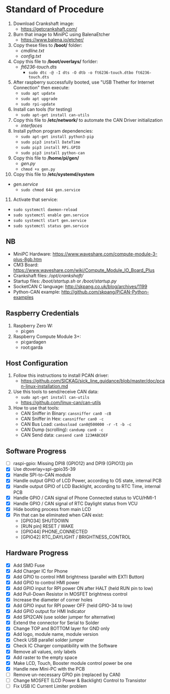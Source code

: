 # Standard of Procedure

1. Download Crankshaft image:
   - <https://getcrankshaft.com/>
2. Burn that image to MiniPC using BalenaEtcher
   - <https://www.balena.io/etcher/>
3. Copy these files to **/boot/** folder:
   - *cmdline.txt*
   - *config.txt*
4. Copy this file to **/boot/overlays/** forlder:
   - *ft6236-touch.dts*
      - `sudo dtc -@ -I dts -O dtb -o ft6236-touch.dtbo ft6236-touch.dts`
5. After raspberry successfully booted, use "USB Thether for Internet Connection" then execute:
   - `sudo apt update`
   - `sudo apt upgrade`
   - `sudo rpi-update`
6. Install can tools (for testing)
   - `sudo apt-get install can-utils`
7. Copy this file to **/etc/network/** to automate the CAN Driver initialization
   - *interfaces*
8. Install python program dependencies:
   - `sudo apt-get install python3-pip`
   - `sudo pip3 install DateTime`
   - `sudo pip3 install RPi.GPIO`
   - `sudo pip3 install python-can`
9. Copy this file to **/home/pi/gen/**
   - *gen.py*
    - `chmod +x gen.py`
10. Copy this file to **/etc/systemd/system**

- *gen.service*
  - `sudo chmod 644 gen.service`

11. Activate that service:

- `sudo systemctl daemon-reload`
- `sudo systemctl enable gen.service`
- `sudo systemctl start gen.service`
- `sudo systemctl status gen.service`

## NB

- MiniPC Hardware: <https://www.waveshare.com/compute-module-3-plus-8gb.htm>
- CM3 Board: <https://www.waveshare.com/wiki/Compute_Module_IO_Board_Plus>
- Crankshaft files: */opt/crankshaft/*
- Startup files: */boot/startup.sh* or */boot/startup.py*
- SocketCAN C language: <http://skpang.co.uk/blog/archives/1199>
- Python-CAN example: <http://github.com/skpang/PiCAN-Python-examples>

## Raspberry Credentials

1. Raspberry Zero W:
   - pi:gen
2. Raspberry Compute Module 3+:
   - pi:gardagen
   - root:garda

## Host Configuration

1. Follow this instructions to install PCAN driver:
   - <https://github.com/SICKAG/sick_line_guidance/blob/master/doc/pcan-linux-installation.md>
2. Use this tools to send/receive CAN data:
   - `sudo apt-get install can-utils`
   - <https://github.com/linux-can/can-utils>
3. How to use that tools:
   - CAN Sniffer in Binary: `cansniffer can0 -cB`
   - CAN Sniffer in Hex: `cansniffer can0 -c`
   - CAN Bus Load: `canbusload can0@500000 -r -t -b -c`
   - CAN Dump (scrolling): `candump can0 -c`
   - CAN Send data: `cansend can0 123#ABCDEF`
  
## Software Progress

- [ ] raspi-gpio: Missing DPI8 (GPIO12) and DPI9 (GPIO13) pin
- [x] Use dtoverlay=spi-gpio35-39
- [x] Handle SPI-to-CAN module
- [x] Handle output GPIO of LCD Power, according to OS state, internal PCB
- [x] Handle output GPIO of LCD Backlight, according to RTC Time, internal PCB
- [x] Handle GPIO / CAN signal of Phone Connected status to VCU/HMI-1
- [x] Handle GPIO / CAN signal of RTC Daylight status from VCU
- [x] Hide booting process from main LCD
- [x] Pin that can be eliminated when CAN exist:  
  - [GPIO34] SHUTDOWN  
  - [RUN pin] RESET / WAKE
  - [GPIO44] PHONE_CONNECTED  
  - [GPIO42] RTC_DAYLIGHT / BRIGHTNESS_CONTROL

## Hardware Progress

- [x] Add SMD Fuse
- [x] Add Charger IC for Phone
- [x] Add GPIO to control HMI brightness (parallel with EXTI Button)
- [x] Add GPIO to control HMI power
- [x] Add GPIO input for RPI power ON after HALT (held RUN pin to low)
- [x] Add Pull-Down Resistor in MOSFET brightness control
- [x] Increase the diameter of corner holes
- [x] Add GPIO input for RPI power OFF (held GPIO-34 to low)
- [x] Add GPIO output for HMI Indicator
- [x] Add SPI2CAN (use solder jumper for alternative)
- [x] Extend the connector for Serial to Solder
- [x] Change TOP and BOTTOM layer for GND only
- [x] Add logo, module name, module version
- [x] Check USB parallel solder jumper
- [x] Check IC Charger compatibility with the Software
- [x] Remove all values, only labels
- [x] Add raster to the empty space
- [x] Make LCD, Touch, Booster module control power be one
- [x] Handle new Mini-PC with the PCB
- [ ] Remove un-necessary GPIO pin (replaced by CAN)
- [ ] Change MOSFET (LCD Power & Backlight) Control to Transistor
- [ ] Fix USB IC Current Limiter problem
